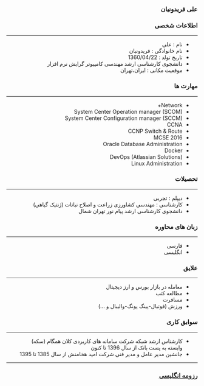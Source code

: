 <style type="text/css">
body{
 direction:rtl;
}
</style>
### علی فریدونیان

### اطلاعات شخصی

---
+ نام : علی
+ نام خانوادگی : فریدونیان
+ تاریخ تولد : 1360/04/22
+ دانشجوی کارشناسی ارشد مهندسی کامپیوتر گرایش نرم افزار 
+ موقعیت مکانی : ایران،تهران


### مهارت ها

---
+ Network+
+ System Center Operation manager (SCOM)
+ System Center Configuration manager (SCCM)
+ CCNA
+ CCNP Switch & Route
+ MCSE 2016
+ Oracle Database Administration
+ Docker
+ DevOps (Atlassian Solutions)
+ Linux Administration

### تحصیلات

---
+ دیپلم : تجربی
+ کارشناسی : مهندسی کشاورزی زراعت و اصلاح نباتات (ژنتیک گیاهی) 
+ دانشجوی کارشناسی ارشد پیام نور تهران شمال

### زبان های محاوره

---
+ فارسی
+ انگلیسی

### علایق

---
+  معامله در بازار بورس و ارز دیجیتال  
+ مطالعه کتب 
+ مسافرت
+ ورزش (فوتبال-پینگ پونگ-والیبال و ...)

### سوابق کاری

---
  + کارشناس ارشد شبکه شرکت سامانه های کاربردی کلان همگام (سکه) وابسته به پست بانک از سال 1396 تا کنون
  +  جانشین مدیر عامل و مدیر فنی شرکت امید هخامنش از سال 1385 تا 1395

--- 
### [رزومه انگلیسی](resume-en.md)
